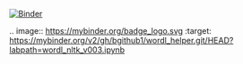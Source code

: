 [![Binder](https://mybinder.org/badge_logo.svg)](https://mybinder.org/v2/gh/bgithub1/wordl_helper.git/HEAD?labpath=wordl_nltk_v003.ipynb)

.. image:: https://mybinder.org/badge_logo.svg
 :target: https://mybinder.org/v2/gh/bgithub1/wordl_helper.git/HEAD?labpath=wordl_nltk_v003.ipynb
